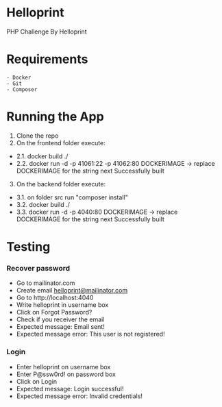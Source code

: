 # Helloprint
PHP Challenge By Helloprint
# Requirements
	- Docker
	- Git
    - Composer

# Running the App

1. Clone the repo
2. On the frontend folder execute:
* 2.1. docker build ./
* 2.2. docker run -d -p 41061:22 -p 41062:80 DOCKERIMAGE -> replace DOCKERIMAGE for the string next Successfully built

3. On the backend folder execute:
* 3.1. on folder src run "composer install"
* 3.2. docker build ./
* 3.3. docker run -d -p 4040:80 DOCKERIMAGE -> replace DOCKERIMAGE for the string next Successfully built

# Testing

### Recover password 
* Go to mailinator.com  
* Create email helloprint@mailinator.com 
* Go to http://localhost:4040
* Write helloprint in username box
* Click on Forgot Password? 
* Check if you receiver the email
* Expected message: Email sent!
* Expected message error: This user is not registered!

### Login
* Enter helloprint on username box
* Enter P@ssw0rd! on password box
* Click on Login
* Expected message: Login successful!
* Expected message error: Invalid credentials!


